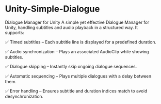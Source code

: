 # Unity-Simple-Dialogue
Dialogue Manager for Unity
A simple yet effective Dialogue Manager for Unity, handling subtitles and audio playback in a structured way. It supports:

✅ Timed subtitles – Each subtitle line is displayed for a predefined duration.

✅ Audio synchronization – Plays an associated AudioClip while showing subtitles.

✅ Dialogue skipping – Instantly skip ongoing dialogue sequences.

✅ Automatic sequencing – Plays multiple dialogues with a delay between them.

✅ Error handling – Ensures subtitle and duration indices match to avoid desynchronization.
